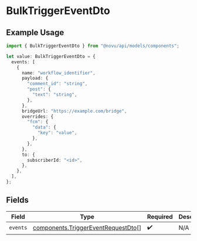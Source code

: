 # BulkTriggerEventDto

## Example Usage

```typescript
import { BulkTriggerEventDto } from "@novu/api/models/components";

let value: BulkTriggerEventDto = {
  events: [
    {
      name: "workflow_identifier",
      payload: {
        "comment_id": "string",
        "post": {
          "text": "string",
        },
      },
      bridgeUrl: "https://example.com/bridge",
      overrides: {
        "fcm": {
          "data": {
            "key": "value",
          },
        },
      },
      to: {
        subscriberId: "<id>",
      },
    },
  ],
};
```

## Fields

| Field                                                                                    | Type                                                                                     | Required                                                                                 | Description                                                                              |
| ---------------------------------------------------------------------------------------- | ---------------------------------------------------------------------------------------- | ---------------------------------------------------------------------------------------- | ---------------------------------------------------------------------------------------- |
| `events`                                                                                 | [components.TriggerEventRequestDto](../../models/components/triggereventrequestdto.md)[] | :heavy_check_mark:                                                                       | N/A                                                                                      |